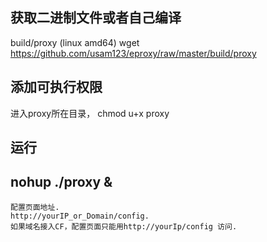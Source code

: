 获取二进制文件或者自己编译
----
build/proxy (linux amd64) wget https://github.com/usam123/eproxy/raw/master/build/proxy

添加可执行权限
----
进入proxy所在目录， chmod u+x proxy

运行
----
nohup ./proxy &
----
```
配置页面地址.
http://yourIP_or_Domain/config.
如果域名接入CF，配置页面只能用http://yourIp/config 访问.
```


